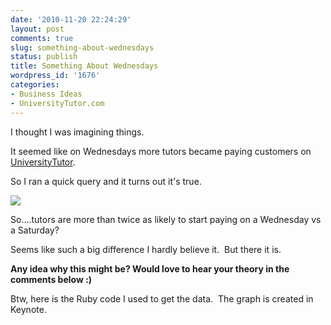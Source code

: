 ```yaml
---
date: '2010-11-20 22:24:29'
layout: post
comments: true
slug: something-about-wednesdays
status: publish
title: Something About Wednesdays
wordpress_id: '1676'
categories:
- Business Ideas
- UniversityTutor.com
---
```


I thought I was imagining things.  

It seemed like on Wednesdays more tutors became paying customers on [UniversityTutor](http://www.universitytutor.com).

So I ran a quick query and it turns out it's true.

[![](http://s3.amazonaws.com/oldbloguploads/2010/11/Screen-shot-2010-11-20-at-1.40.16-PM-500x332.png)](http://s3.amazonaws.com/oldbloguploads/2010/11/Screen-shot-2010-11-20-at-1.40.16-PM.png)

So....tutors are more than twice as likely to start paying on a Wednesday vs a Saturday?

Seems like such a big difference I hardly believe it.  But there it is.

**Any idea why this might be?  Would love to hear your theory in the comments below :)**

Btw, here is the Ruby code I used to get the data.  The graph is created in Keynote.


